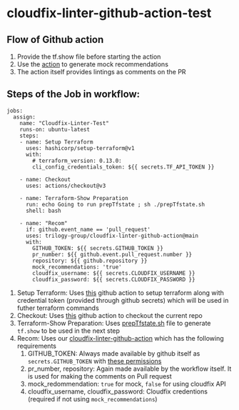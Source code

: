 # cloudfix-linter-github-action-test

## Flow of Github action
1. Provide the tf.show file before starting the action
2. Use the [action](https://github.com/trilogy-group/cloudfix-linter-github-action) to generate mock recommendations
3. The action itself provides lintings as comments on the PR


## Steps of the Job in workflow:
```
jobs:  
  assign:
    name: "Cloudfix-Linter-Test"
    runs-on: ubuntu-latest
    steps:
    - name: Setup Terraform
      uses: hashicorp/setup-terraform@v1
      with:
        # terraform_version: 0.13.0:
        cli_config_credentials_token: ${{ secrets.TF_API_TOKEN }}

    - name: Checkout
      uses: actions/checkout@v3

    - name: Terraform-Show Preparation
      run: echo Going to run prepTfstate ; sh ./prepTfstate.sh
      shell: bash

    - name: "Recom"
      if: github.event_name == 'pull_request'
      uses: trilogy-group/cloudfix-linter-github-action@main
      with:
        GITHUB_TOKEN: ${{ secrets.GITHUB_TOKEN }}
        pr_number: ${{ github.event.pull_request.number }}
        repository: ${{ github.repository }}
        mock_recommendations: 'true'
        cloudfix_username: ${{ secrets.CLOUDFIX_USERNAME }}
        cloudfix_password: ${{ secrets.CLOUDFIX_PASSWORD }}
```
1. Setup Terraform: Uses [this](https://github.com/hashicorp/setup-terraform) github action to setup terraform along with credential token (provided through github secrets) which will be used in futher terraform commands
2. Checkout: Uses [this](https://github.com/actions/checkout) github action to checkout the current repo
3. Terraform-Show Preparation: Uses [prepTfstate.sh](prepTfstate.sh) file to generate `tf.show` to be used in the next step
4. Recom: Uses our [cloudfix-linter-github-action](https://github.com/trilogy-group/cloudfix-linter-github-action) which has the following requirements
    1. GITHUB_TOKEN: Always made available by github itself as `secrets.GITHUB_TOKEN` with [these permissions](https://docs.github.com/en/actions/security-guides/automatic-token-authentication#permissions-for-the-github_token)
    2. pr_number, repository: Again made available by the workflow itself. It is used for making the comments on Pull request
    3. mock_redommendation: `true` for mock, `false` for using cloudfix API
    4. cloudfix_username, cloudfix_password: Cloudfix credentions (required if not using `mock_recommendations`)
